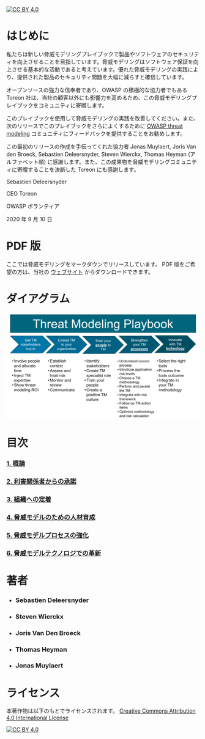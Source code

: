 [![CC BY 4.0][cc-by-shield]][cc-by]

# はじめに
私たちは新しい脅威モデリングプレイブックで製品やソフトウェアのセキュリティを向上させることを目指しています。脅威モデリングはソフトウェア保証を向上させる基本的な活動であると考えています。優れた脅威モデリングの実践により、提供された製品のセキュリティ問題を大幅に減らすと確信しています。

オープンソースの強力な信奉者であり、OWASP の積極的な協力者でもある Toreon 社は、当社の顧客以外にも影響力を高めるため、この脅威モデリングプレイブックをコミュニティに寄贈します。

このプレイブックを使用して脅威モデリングの実践を改善してください。また、次のリリースでこのプレイブックをさらによくするために [OWASP threat modeling](https://owasp.org/www-community/Threat_Modeling) コミュニティにフィードバックを提供することをお勧めします。

この最初のリリースの作成を手伝ってくれた協力者 Jonas Muylaert, Joris Van den Broeck, Sebastien Deleersnyder, Steven Wierckx, Thomas Heyman (アルファベット順) に感謝します。また、この成果物を脅威モデリングコミュニティに寄贈することを決断した Toreon にも感謝します。

Sebastien Deleersnyder

CEO Toreon

OWASP ボランティア

2020 年 9 月 10 日

# PDF 版

ここでは脅威モデリングをマークダウンでリリースしています。
PDF 版をご希望の方は、当社の [ウェブサイト](https://www.toreon.com/threat-modeling-playbook/) からダウンロードできます。

# ダイアグラム

![alt text](img/TM_diagram.png)

# 目次

### [1. 概論](playbook/1.%20Introduction.md)
### [2. 利害関係者からの承諾](playbook/2.%20Get%20stakeholder%20buy-in.md)
### [3. 組織への定着](playbook/3.%20Embed%20in%20your%20organization.md)
### [4. 脅威モデルのための人材育成](playbook/4.%20Train%20your%20people%20to%20threat%20model.md)
### [5. 脅威モデルプロセスの強化](playbook/5.%20Strengthen%20your%20threat%20model%20proces.md)
### [6. 脅威モデルテクノロジでの革新](playbook/6.%20Innovate%20with%20threat%20model%20technology.md)

# 著者
* ### Sebastien Deleersnyder
* ### Steven Wierckx
* ### Joris Van Den Broeck
* ### Thomas Heyman
* ### Jonas Muylaert

# ライセンス


本著作物は以下のもとでライセンスされます。
[Creative Commons Attribution 4.0 International License][cc-by]

[![CC BY 4.0][cc-by-image]][cc-by]

[cc-by]: http://creativecommons.org/licenses/by/4.0/
[cc-by-image]: https://i.creativecommons.org/l/by/4.0/88x31.png
[cc-by-shield]: https://img.shields.io/badge/License-CC%20BY%204.0-lightgrey.svg
